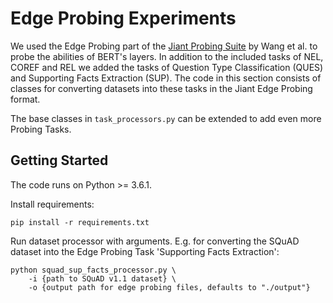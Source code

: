 # Edge Probing Experiments
We used the Edge Probing part of the [Jiant Probing Suite](https://github.com/nyu-mll/jiant-v1-legacy) by Wang et al. to probe the abilities of BERT's layers. In addition to the included tasks of NEL, COREF and REL we added the tasks of Question Type Classification (QUES) and Supporting Facts Extraction (SUP). The code in this section consists of classes for converting datasets into these tasks in the Jiant Edge Probing format.

The base classes in `task_processors.py` can be extended to add even more Probing Tasks.

## Getting Started
The code runs on Python >= 3.6.1.

Install requirements:

`pip install -r requirements.txt`

Run dataset processor with arguments. 
E.g. for converting the SQuAD dataset into the Edge Probing Task 'Supporting Facts Extraction':

```shell
python squad_sup_facts_processor.py \
    -i {path to SQuAD v1.1 dataset} \
    -o {output path for edge probing files, defaults to "./output"}
```
